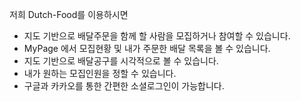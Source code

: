 저희 Dutch-Food를 이용하시면

- 지도 기반으로 배달주문을 함께 할 사람을 모집하거나 참여할 수 있습니다.
- MyPage 에서 모집현황 및 내가 주문한 배달 목록을 볼 수 있습니다.
- 지도 기반으로 배달공구를 시각적으로 볼 수 있습니다.
- 내가 원하는 모집인원을 정할 수 있습니다.
- 구글과 카카오를 통한 간편한 소셜로그인이 가능합니다. 
